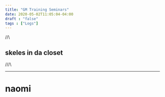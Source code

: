 ```yaml
---
title: "GM Training Seminars"
date: 2020-05-02T11:05:04-04:00
draft : "false"
tags : ["Logs"]
---
```


<!--more-->
/\/\
## skeles in da closet
/\//\


___

# naomi

<!--

Dailies:

Read [] What did you read?
  - fucking quora.

Write [] What did you write?
  - love as capital the human and the curtain

Create [] What did you make?


Exercise [] Dance workout (or otherwise)
  - to eminem and genuwine in a scarf turban desert style

Audio [] You recorded what:
  - guitar with shotgun mic

Visual [] You filmed what:
  - Random stuff in the city

Finish A [] You bounced what track:
  - Bounced dope guitar for voice over.wav

Live [] You sang what song(s) live:
  - Waling, talking, smiling, keep and some emo covers in front of the girls

Finish V [] You made what visuals:
  -

Phone [] You called who:


Share [] You uploaded what to Archive:


Website [] You did what to Paleblue.fm:


Website [] You did what to poliw.at:


Love and Legacy [] You did what for friends/family:


God [] You're grateful for what:

 -->
